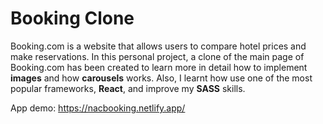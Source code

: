 # Booking Clone

Booking.com is a website that allows users to compare hotel prices and make reservations. In this personal project, a clone of the main page of Booking.com has been created to learn more in detail how to implement **images** and how **carousels** works. Also, I learnt how use one of the most popular frameworks, **React**, and improve my **SASS** skills.

App demo: https://nacbooking.netlify.app/
